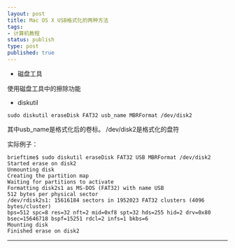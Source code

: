 ```yaml
--- 
layout: post
title: Mac OS X USB格式化的两种方法
tags: 
- 计算机教程
status: publish
type: post
published: true
---
```

- 磁盘工具

使用磁盘工具中的擦除功能

- diskutil

``````
sudo diskutil eraseDisk FAT32 usb_name MBRFormat /dev/disk2
``````
其中usb_name是格式化后的卷标。
<more>
/dev/disk2是格式化的盘符

实际例子：

``````
brieftime$ sudo diskutil eraseDisk FAT32 USB MBRFormat /dev/disk2
Started erase on disk2
Unmounting disk
Creating the partition map
Waiting for partitions to activate
Formatting disk2s1 as MS-DOS (FAT32) with name USB
512 bytes per physical sector
/dev/rdisk2s1: 15616184 sectors in 1952023 FAT32 clusters (4096 bytes/cluster)
bps=512 spc=8 res=32 nft=2 mid=0xf8 spt=32 hds=255 hid=2 drv=0x80 bsec=15646718 bspf=15251 rdcl=2 infs=1 bkbs=6
Mounting disk
Finished erase on disk2
``````
---
